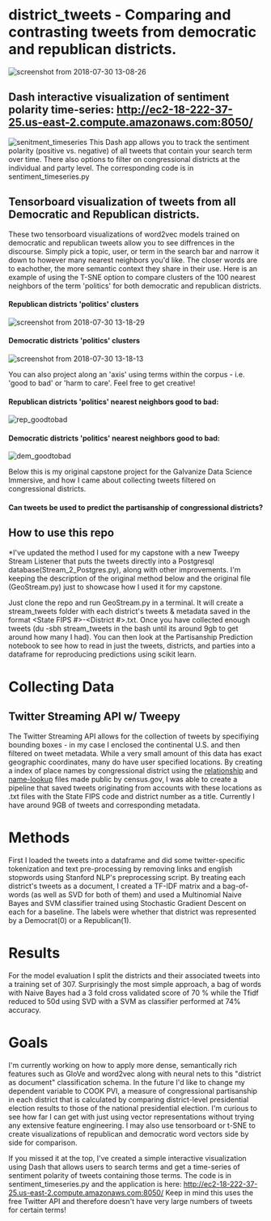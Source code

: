 # district_tweets - Comparing and contrasting tweets from democratic and republican districts.
![screenshot from 2018-07-30 13-08-26](https://user-images.githubusercontent.com/25091693/43412404-1b47f98e-93fb-11e8-84f2-9089c3373164.png)


## Dash interactive visualization of sentiment polarity time-series: http://ec2-18-222-37-25.us-east-2.compute.amazonaws.com:8050/
![senitment_timeseries](https://user-images.githubusercontent.com/25091693/43411810-49cdc574-93f9-11e8-932d-038a958ba91d.png)
This Dash app allows you to track the sentiment polarity (positive vs. negative) of all tweets that contain your search term over time. There also options to filter on congressional districts at the individual and party level. The corresponding code is in sentiment_timeseries.py

## Tensorboard visualization of tweets from all Democratic and Republican districts.
These two tensorboard visualizations of word2vec models trained on democratic and republican tweets allow you to see diffrences in the discourse. Simply pick a topic, user, or term in the search bar and narrow it down to however many nearest neighbors you'd like. The closer words are to eachother, the more semantic context they share in their use. Here is an example of using the T-SNE option to compare clusters of the 100 nearest neighbors of the term 'politics' for both democratic and republican districts.
#### Republican districts 'politics' clusters
![screenshot from 2018-07-30 13-18-29](https://user-images.githubusercontent.com/25091693/43412407-1d244fdc-93fb-11e8-8c82-b6c166592de9.png)

#### Democratic districts 'politics' clusters
![screenshot from 2018-07-30 13-18-13](https://user-images.githubusercontent.com/25091693/43412408-1ea7b948-93fb-11e8-8279-841380609cdf.png)

You can also project along an 'axis' using terms within the corpus - i.e. 'good to bad' or 'harm to care'. Feel free to get creative!
#### Republican districts 'politics' nearest neighbors good to bad:
![rep_goodtobad](https://user-images.githubusercontent.com/25091693/43413266-9bd87a22-93fd-11e8-8278-84f143f34dab.png)

#### Democratic districts 'politics' nearest neighbors good to bad:
![dem_goodtobad](https://user-images.githubusercontent.com/25091693/43413450-179f00d6-93fe-11e8-9aa0-d19b23fdd499.png)

Below this is my original capstone project for the Galvanize Data Science Immersive, and how I came about collecting tweets filtered on congressional districts.  

#### Can tweets be used to predict the partisanship of congressional districts?  

## How to use this repo
*I've updated the method I used for my capstone with a new Tweepy Stream Listener that puts the tweets directly into a Postgresql database(Stream_2_Postgres.py), along with other improvements. I'm keeping the description of the original method below and the original file (GeoStream.py) just to showcase how I used it for my capstone. 

Just clone the repo and run GeoStream.py in a terminal. It will create a stream_tweets folder with each district's tweets & metadata saved in the format <State FIPS #>-<District #>.txt. Once you have collected enough tweets (du -sbh stream_tweets in the bash until its around 9gb to get around how many I had). You can then look at the Partisanship Prediction notebook to see how to read in just the tweets, districts, and parties into a dataframe for reproducing predictions using scikit learn. 


# Collecting Data
## Twitter Streaming API w/ Tweepy
The Twitter Streaming API allows for the collection of tweets by specifiying bounding boxes - in my case I enclosed the continental U.S. 
and then filtered on tweet metadata. While a very small amount of this data has exact geographic coordinates, many do have user specified locations. By creating a index of place names by congressional district using the [relationship](https://www.census.gov/geo/maps-data/data/relationship.html) and [name-lookup](https://www.census.gov/geo/maps-data/data/nlt.html) files made public by census.gov, I was able to create a pipeline that saved tweets originating from accounts with these locations as .txt files with the State FIPS code and district number as a title. Currently I have around 9GB of tweets and corresponding metadata.

# Methods
First I loaded the tweets into a dataframe and did some twitter-specific tokenization and text pre-processing by removing links and english stopwords using Stanford NLP's preprocessing script. 
By treating each district's tweets as a document, I created a TF-IDF matrix and a bag-of-words (as well as SVD for both of them) and used a Multinomial Naive Bayes and SVM  classifier trained using Stochastic Gradient Descent on each for a baseline. The labels were whether that district was represented by a Democrat(0) or a Republican(1).

# Results
For the model evaluation I split the districts and their associated tweets into a training set of 307. Surprisingly the most simple approach, a bag of words with Naive Bayes had a 3 fold cross validated score of 70 % while the Tfidf reduced to 50d using SVD with a SVM as classifier performed at 74% accuracy.  

# Goals
I'm currently working on how to apply more dense, semantically rich features such as GloVe and word2vec along with neural nets to this "district as document" classification schema. In the future I'd like to change my dependent variable to COOK PVI, a measure of congressional partisanship in each district that is calculated by comparing district-level presidential election results to those of the national presidential election. I'm curious to see how far I can get with just using vector representations without trying any extensive feature engineering. I may also use tensorboard or t-SNE to create visualizations of republican and democratic word vectors side by side for comparison. 

If you missed it at the top, I've created a simple interactive visualization using Dash that allows users to search terms and get a time-series of sentiment polarity of tweets containing those terms. The code is in sentiment_timeseries.py and the application is here: http://ec2-18-222-37-25.us-east-2.compute.amazonaws.com:8050/
Keep in mind this uses the free Twitter API and therefore doesn't have very large numbers of tweets for certain terms!







